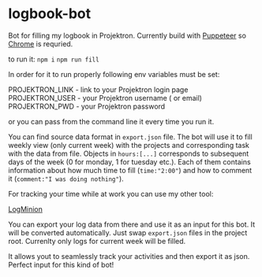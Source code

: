 # logbook-bot

Bot for filling my logbook in Projektron. Currently build with [Puppeteer](https://github.com/GoogleChrome/puppeteer) so [Chrome](https://www.google.com/intl/en/chrome) is requried.

to run it:
`npm i`
`npm run fill`

In order for it to run properly following env variables must be set:

PROJEKTRON_LINK - link to your Projektron login page
PROJEKTRON_USER - your Projektron username ( or email)
PROJEKTRON_PWD - your Projektron password

or you can pass from the command line it every time you run it.

You can find source data format in `export.json` file. The bot will use it to fill weekly view (only current week) with the projects and corresponding task with the data from file. Objects in `hours:[...]` corresponds to subsequent days of the week (0 for monday, 1 for tuesday etc.). Each of them contains information about how much time to fill (`time:"2:00"`) and how to comment it (`comment:"I was doing nothing"`).

For tracking your time while at work you can use my other tool:

[LogMinion](https://logminion.com)

You can export your log data from there and use it as an input for this bot. It will be converted automatically. Just swap `export.json` files in the project root. Currenlty only logs for current week will be filled.

It allows yout to seamlessly track your activities and then export it as json.
Perfect input for this kind of bot!
